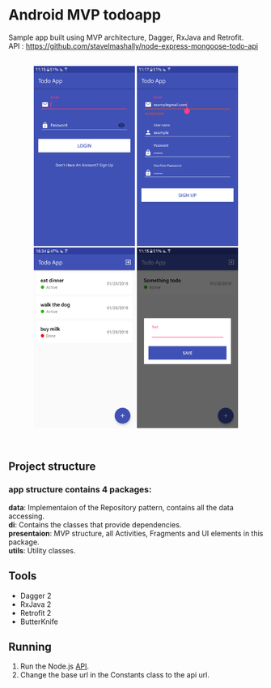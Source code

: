 # Android MVP todoapp
Sample app built using MVP architecture, Dagger, RxJava and Retrofit.    
API : https://github.com/stavelmashally/node-express-mongoose-todo-api
<br><br>
<p align="center">
  <img src="https://raw.githubusercontent.com/stavelmashally/android-mvp-todoapp/master/screenshots/login.png" width="200">
  <img src="https://raw.githubusercontent.com/stavelmashally/android-mvp-todoapp/master/screenshots/register.png" width="200">
  <img src="https://raw.githubusercontent.com/stavelmashally/android-mvp-todoapp/master/screenshots/list.png" width="200">
  <img src="https://raw.githubusercontent.com/stavelmashally/android-mvp-todoapp/master/screenshots/save.png" width="200">
</p>
<br>

## Project structure
### app structure contains 4 packages:

**data**: Implementaion of the Repository pattern, contains all the data accessing.          
**di**: Contains the classes that provide dependencies.         
**presentaion**: MVP structure, all Activities, Fragments and UI elements in this package.          
**utils**: Utility classes.     

## Tools
* Dagger 2
* RxJava 2
* Retrofit 2
* ButterKnife

## Running

1. Run the Node.js [API](https://github.com/stavelmashally/node-express-mongoose-todo-api).
2. Change the base url in the Constants class to the api url. 
